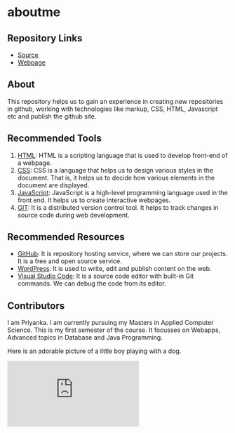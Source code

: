 # aboutme

## Repository Links
- [Source](https://github.com/GallaPriyanka/aboutme "link to aboutme source")
- [Webpage](https://gallapriyanka.github.io/aboutme/ "link to aboutme webpage")

## About
This repository helps us to gain an experience in creating new repositories in github, working with technologies like markup, CSS, HTML, Javascript etc and publish the github site.

## Recommended Tools

1. [HTML](https://www.w3schools.com/html/ "Link to HTML tutorial"): HTML is a scripting language that is used to develop front-end of a webpage.
1. [CSS](https://www.w3schools.com/css/ "Link to CSS tutorial"): CSS is a language that helps us to design various styles in the document. That is, it helps us to decide how various elements in the document are displayed.
1. [JavaScript](https://www.w3schools.com/js/ "Link to JavaScript tutorial"): JavaScript is a high-level programming language used in the front end. It helps us to create interactive webpages.
1. [GIT](https://www.atlassian.com/git "Link to GIT tutorial"): It is a distributed version control tool. It helps to track changes in source code during web development.

## Recommended Resources

* [GitHub](https://github.com/ "Link to GitHub"): It is repository hosting service, where we can store our projects. It is a free and open source service.
* [WordPress](https://wordpress.com/ "Link to WordPress"): It is used to write, edit and publish content on the web.
* [Visual Studio Code](https://code.visualstudio.com/ "Link to visual studio code"): It is a source code editor with built-in Git commands. We can debug the code from its editor.

## Contributors

I am Priyanka. I am currently pursuing my Masters in Applied Computer Science. This is my first semester of the course. It focusses on Webapps, Advanced topics in Database and Java Programming.

Here is an adorable picture of a little boy playing with a dog.

![A kid and a dog](https://img-s-msn-com.akamaized.net/tenant/amp/entityid/AAxUS2R.img?h=416&w=799&m=6&q=60&u=t&o=f&l=f&x=1384&y=1239)

